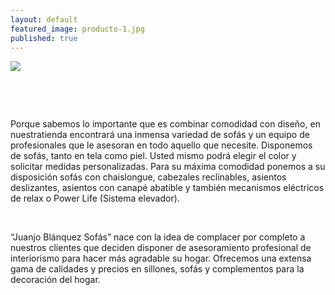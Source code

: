 ```yaml
---
layout: default
featured_image: producto-1.jpg
published: true
---
```


<div class="row">
	<img class="img-responsive" src="{{site.baseurl}}/media/{{page.featured_image}}">
</div>

<div class="row">
	<div class="col-md-3"></div>
	<div class="col-md-6">
		<p>&nbsp;</p>
        <p>&nbsp;</p>
		<p>Porque sabemos lo importante que es combinar comodidad con diseño, en nuestratienda encontrará una inmensa variedad de sofás y un equipo de profesionales que le asesoran en todo aquello que necesite. Disponemos de sofás, tanto en tela como piel. Usted mismo podrá elegir el color y solicitar medidas personalizadas. Para su máxima comodidad ponemos a su disposición sofás con chaislongue, cabezales reclinables, asientos deslizantes, asientos con canapé abatible y también mecanismos eléctricos de relax o Power Life (Sistema elevador).</p>
		<p>&nbsp;</p>
		<p>“Juanjo Blánquez Sofás” nace con la idea de complacer por completo a nuestros clientes que deciden disponer de asesoramiento profesional de interiorismo para hacer más agradable su hogar. Ofrecemos una extensa gama de calidades y precios en sillones, sofás y complementos para la decoración del hogar.</p>
		<p>&nbsp;</p>
	</div>
	<div class="col-md-3"></div>	
</div>
